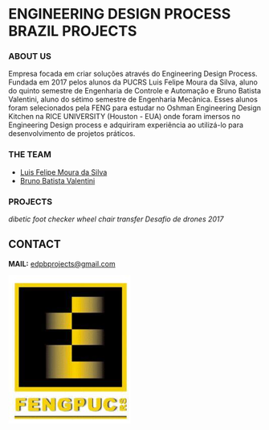 # ENGINEERING DESIGN PROCESS BRAZIL PROJECTS
### ABOUT US
Empresa focada em criar soluções através do Engineering Design Process. Fundada em 2017 pelos alunos da PUCRS Luis Felipe Moura da Silva, aluno do quinto semestre de Engenharia de Controle e Automação e Bruno Batista Valentini, aluno do sétimo semestre de Engenharia Mecânica. Esses alunos foram selecionados pela FENG para estudar no Oshman Engineering Design Kitchen na RICE UNIVERSITY (Houston - EUA) onde foram imersos no Engineering Design process e adquiriram experiência ao utilizá-lo para desenvolvimento de projetos práticos.  

### THE TEAM
- [Luis Felipe Moura da Silva](https://www.linkedin.com/in/luis-felipe-s-54a804103/)
- [Bruno Batista Valentini](https://www.linkedin.com/in/bruno-valentini-b60a10149/)

### PROJECTS
_dibetic foot checker_
_wheel chair transfer_
_Desafio de drones 2017_

## CONTACT
**MAIL:** edpbprojects@gmail.com

![Image](images/logo_FENG.JPG)
